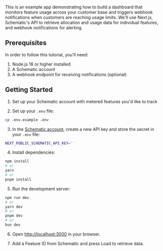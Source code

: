 This is an example app demonstrating how to build a dashboard that monitors feature usage across your customer base and triggers webhook notifications when customers are reaching usage limits. We'll use Next.js, Schematic's API to retrieve allocation and usage data for individual features, and webhook notifications for alerting.

## Prerequisites

In order to follow this tutorial, you'll need:
1. Node.js 18 or higher installed
2. A Schematic account
3. A webhook endpoint for receiving notifications (optional)

## Getting Started

1. Set up your Schematic account with metered features you'd like to track

2. Set up your `.env` file:

```bash
cp .env.example .env
```

3. In the [Schematic account](https://app.schematichq.com), create a new API key and store the secret in your `.env` file:

```bash
NEXT_PUBLIC_SCHEMATIC_API_KEY=''
```

4. Install dependencies:

```bash
npm install
# or
yarn
# or
pnpm install
```

5. Run the development server:

```bash
npm run dev
# or
yarn dev
# or
pnpm dev
# or
bun dev
```

6. Open [http://localhost:3000](http://localhost:3000) in your browser.

7. Add a Feature ID from Schematic and press Load to retrieve data.